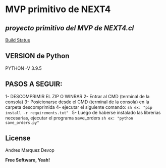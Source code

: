 # MVP primitivo de NEXT4
## _proyecto primitivo del MVP de NEXT4.cl_

[Build Status](https://travis-ci.org/joemccann/dillinger.svg?branch=master)

## VERSION de Python
PYTHON -V 3.9.5

## PASOS A SEGUIR:

1- DESCOMPRIMIR EL ZIP O WINRAR
2- Entrar al CMD (terminal de la consola)
3- Posicionarse desde el CMD (terminal de la consola) en la carpeta descomprimida
4- ejecutar el siguiente comando:
        ```sh
        ex: "pip install -r requirements.txt"
        ```
5- Luego de haberse instalado las librerias necesarias, ejecutar el programa save_orders
        ```sh
        ex: "python save_orders.py"
        ```

## License

Andres Marquez Devop

**Free Software, Yeah!**